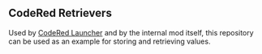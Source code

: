 ## CodeRed Retrievers

Used by [CodeRed Launcher](https://github.com/CodeRedModding/CodeRed-Launcher) and by the internal mod itself, this repository can be used as an example for storing and retrieving values.
